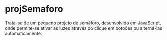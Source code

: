 # projSemaforo

Trata-se de um pequeno projeto de semáforo, desenvolvido em JavaScript, onde permite-se ativar as luzes através do clique em botoões ou alterná-las automaticamente.
